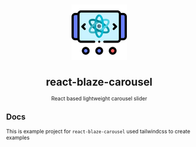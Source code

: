 <div align="center">
<img src="../assets/logo.png" height="150" alt=""/>
<h1>
react-blaze-carousel
</h1>
<p>
React based lightweight carousel slider
</p>
</div>

## Docs

This is example project for `react-blaze-carousel`
used tailwindcss to create examples